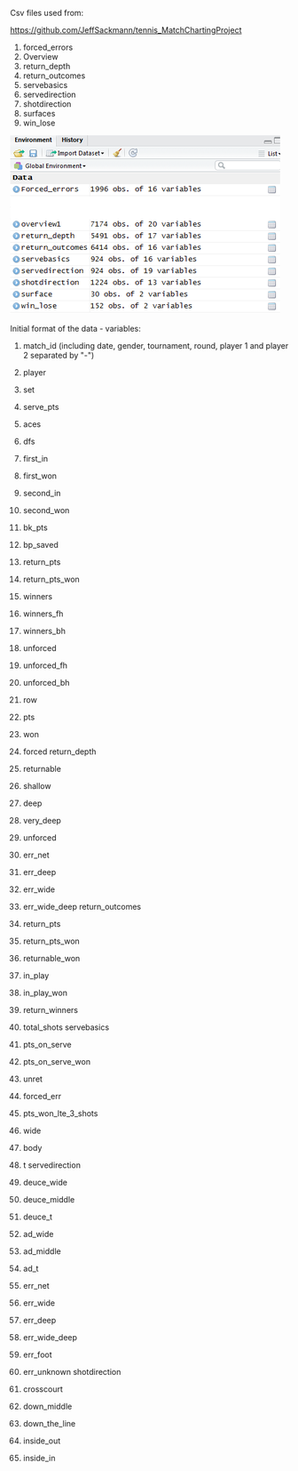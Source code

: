 

Csv files used from:

https://github.com/JeffSackmann/tennis_MatchChartingProject

1. forced_errors
2. Overview
3. return_depth
4. return_outcomes
5. servebasics
6. servedirection
7. shotdirection
8. surfaces
9. win_lose

![Fig.1](https://github.com/silvelie/Data-Science/blob/master/raw%20data%20files.png)


Initial format of the data - variables:

1. match_id (including date, gender, tournament, round, player 1 and player 2 separated by "-")
2. player
3. set
4. serve_pts
5. aces
6. dfs
7. first_in
8. first_won
9. second_in
10. second_won
11. bk_pts
12. bp_saved
13. return_pts
14. return_pts_won
15. winners
16. winners_fh
17. winners_bh
18. unforced
19. unforced_fh
20. unforced_bh

21. row
22. pts
23. won
24. forced
return_depth
25. returnable
26. shallow
27. deep
28. very_deep
29. unforced
30. err_net
31. err_deep
32. err_wide
33. err_wide_deep
return_outcomes
34. return_pts
35. return_pts_won
36. returnable_won
37. in_play
38. in_play_won
39. return_winners
40. total_shots
servebasics
41. pts_on_serve
42. pts_on_serve_won
43. unret
44. forced_err
45. pts_won_lte_3_shots
46. wide
47. body
48. t
servedirection
49. deuce_wide
50. deuce_middle
51. deuce_t
52. ad_wide
53. ad_middle
54. ad_t
55. err_net
56. err_wide
57. err_deep
58. err_wide_deep
59. err_foot
60. err_unknown
shotdirection
61. crosscourt
62. down_middle
63. down_the_line
64. inside_out
65. inside_in

